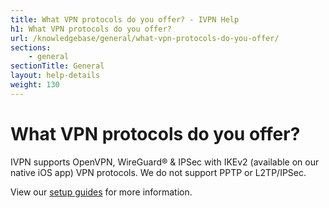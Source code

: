 ```yaml
---
title: What VPN protocols do you offer? - IVPN Help
h1: What VPN protocols do you offer?
url: /knowledgebase/general/what-vpn-protocols-do-you-offer/
sections:
    - general
sectionTitle: General
layout: help-details
weight: 130
---
```

# What VPN protocols do you offer?

IVPN supports OpenVPN, WireGuard® & IPSec with IKEv2 (available on our native iOS app) VPN protocols. We do not support PPTP or L2TP/IPSec.

View our [setup guides](/apps/) for more information.
